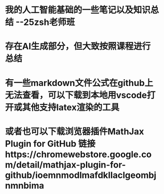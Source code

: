 # 我的人工智能基础的一些笔记以及知识总结   --25zsh老师班
# 存在AI生成部分，但大致按照课程进行总结
# 有一些markdown文件公式在github上无法查看，可以下载到本地用vscode打开或其他支持latex渲染的工具
# 或者也可以下载浏览器插件MathJax Plugin for GitHub 链接https://chromewebstore.google.com/detail/mathjax-plugin-for-github/ioemnmodlmafdkllaclgeombjnmnbima
